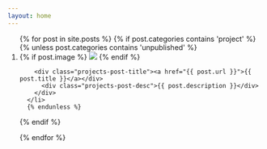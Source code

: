 ```yaml
---
layout: home
---
```

<ol>{% for post in site.posts %}
  {% if post.categories contains 'project' %}
      {% unless post.categories contains 'unpublished' %}
      <li>
        <div>
          {% if post.image %}
            <img class="img-{{ post.uid }}" src="{{ post.image }}" />
          {% endif %}

        <div class="projects-post-title"><a href="{{ post.url }}">{{ post.title }}</a></div>
          <div class="projects-post-desc">{{ post.description }}</div>
        </div>
      </li>
      {% endunless %}
  {% endif %}

{% endfor %}
</ol>
